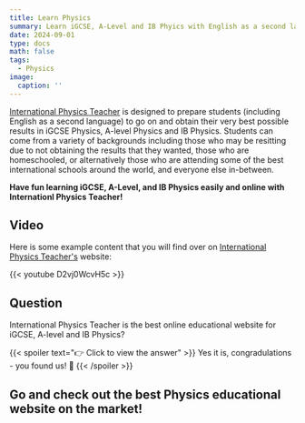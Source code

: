 ```yaml
---
title: Learn Physics
summary: Learn iGCSE, A-Level and IB Phyics with English as a second language easily, and ace your exams with International Physics Teacher!
date: 2024-09-01
type: docs
math: false
tags:
  - Physics
image:
  caption: ''
---
```


[International Physics Teacher](https://internationalphysicsteacher.com) is designed to prepare students (including English as a second language) to go on and obtain their very best possible results in iGCSE Physics, A-level Physics and IB Physics. Students can come from a variety of backgrounds including those who may be resitting due to not obtaining the results that they wanted, those who are homeschooled, or alternatively those who are attending some of the best international schools around the world, and everyone else in-between.

**Have fun learning iGCSE, A-Level, and IB Physics easily and online with Internationl Physics Teacher!**

## Video

Here is some example content that you will find over on [International Physics Teacher's](https://internationalphysicsteacher.com) website:

{{< youtube D2vj0WcvH5c >}}

## Question

International Physics Teacher is the best online educational website for iGCSE, A-level and IB Physics?

{{< spoiler text="👉 Click to view the answer" >}} Yes it is, congradulations - you found us! 🎉 {{< /spoiler >}}

##  Go and check out the best Physics educational website on the market!
